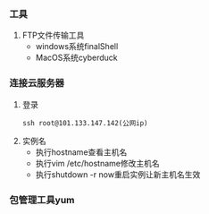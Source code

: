 ### 工具
1. FTP文件传输工具
    - windows系统finalShell
    - MacOS系统cyberduck

### 连接云服务器
1. 登录 
    ```
    ssh root@101.133.147.142(公网ip)
    ```
1. 实例名
    - 执行hostname查看主机名
    - 执行vim /etc/hostname修改主机名
    - 执行shutdown -r now重启实例让新主机名生效

### 包管理工具yum